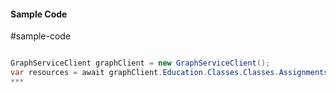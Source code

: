 #### Sample Code
#sample-code 

```C#

GraphServiceClient graphClient = new GraphServiceClient();
var resources = await graphClient.Education.Classes.Classes.Assignments.Assignments.Resources.Resources.Request().GetAsync();
*** 

```